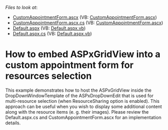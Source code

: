 <!-- default file list -->
*Files to look at*:

* [CustomAppointmentForm.ascx](./CS/WebSite/CustomSchedulerForms/CustomAppointmentForm.ascx) (VB: [CustomAppointmentForm.ascx](./VB/WebSite/CustomSchedulerForms/CustomAppointmentForm.ascx))
* [CustomAppointmentForm.ascx.cs](./CS/WebSite/CustomSchedulerForms/CustomAppointmentForm.ascx.cs) (VB: [CustomAppointmentForm.ascx](./VB/WebSite/CustomSchedulerForms/CustomAppointmentForm.ascx))
* [Default.aspx](./CS/WebSite/Default.aspx) (VB: [Default.aspx.vb](./VB/WebSite/Default.aspx.vb))
* [Default.aspx.cs](./CS/WebSite/Default.aspx.cs) (VB: [Default.aspx.vb](./VB/WebSite/Default.aspx.vb))
<!-- default file list end -->
# How to embed ASPxGridView into a custom appointment form for resources selection


<p>This example demonstrates how to host the ASPxGridView inside the DropDownWindowTemplate of the ASPxDropDownEdit that is used for multi-resource selection (when ResourceSharing option is enabled). This approach can be useful when you wish to display some additional content along with the resource items (e. g. their images). Please review the Default.aspx.cs and CustomAppointmentForm.ascx for an implementation details.</p>

<br/>


